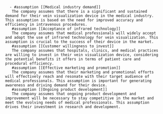       - #assumption [[Medical industry demand]]
       The company assumes that there is a significant and sustained demand for their vein visualization device in the medical industry. This assumption is based on the need for improved accuracy and efficiency in intravenous procedures.
       #assumption [[Acceptance of infrared technology]]
       The company assumes that medical professionals will widely accept and adopt the use of infrared technology for vein visualization. This assumption is crucial to the success of their device in the market.
       #assumption [[Customer willingness to invest]]
       The company assumes that hospitals, clinics, and medical practices are willing to invest in their vein visualization device, considering the potential benefits it offers in terms of patient care and procedural efficiency.
       #assumption [[Effective marketing and promotion]]
       The company assumes that their marketing and promotional efforts will effectively reach and resonate with their target audience of medical professionals. This assumption is important for generating awareness and driving demand for their device.
       #assumption [[Ongoing product development]]
       The company assumes that ongoing product development and improvement will be necessary to stay competitive in the market and meet the evolving needs of medical professionals. This assumption drives their investment in research and development.



